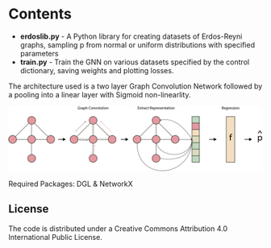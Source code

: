 # Contents 

* **erdoslib.py** - A Python library for creating datasets of Erdos-Reyni graphs, sampling p from normal or uniform distributions with specified parameters
* **train.py**  - Train the GNN on various datasets specified by the control dictionary, saving weights and plotting losses.

The architecture used is a two layer Graph Convolution Network followed by a pooling into a linear layer with Sigmoid non-linearlity.

<img src="https://github.com/LawrenceMMStewart/GraphConvolutionNetworks/blob/master/saved_plots/model.png" width="700">

Required Packages: DGL & NetworkX

## License

The code is distributed under a Creative Commons Attribution 4.0 International Public License.
